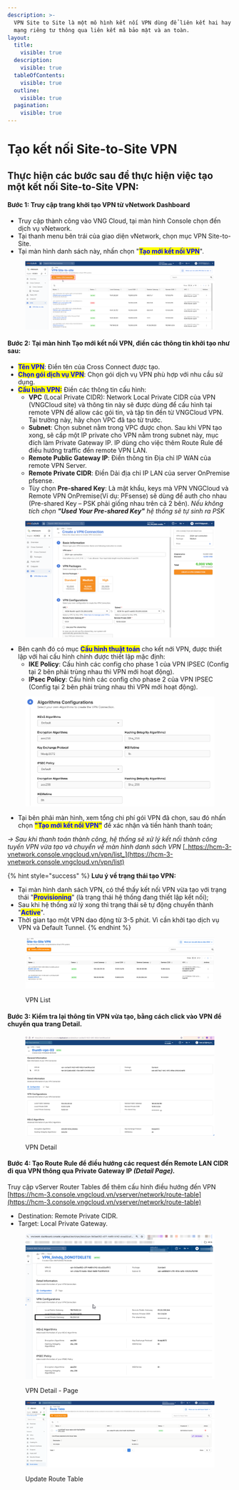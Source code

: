 ```yaml
---
description: >-
  VPN Site to Site là một mô hình kết nối VPN dùng để liên kết hai hay nhiều
  mạng riêng tư thông qua liên kết mã bảo mật và an toàn.
layout:
  title:
    visible: true
  description:
    visible: true
  tableOfContents:
    visible: true
  outline:
    visible: true
  pagination:
    visible: true
---
```


# Tạo kết nối Site-to-Site VPN

## **Thực hiện các bước sau để thực hiện việc tạo một kết nối Site-to-Site VPN:**

#### **Bước 1:**  Truy cập trang khởi tạo VPN từ vNetwork Dashboard

* Truy cập thành công vào VNG Cloud, tại màn hình Console chọn đến dịch vụ vNetwork.
* Tại thanh menu bên trái của giao diện vNetwork, chọn mục VPN Site-to-Site.
* Tại màn hình danh sách này, nhấn chọn "<mark style="color:blue;">**Tạo mới kết nối VPN**</mark>".

<figure><img src="../../.gitbook/assets/1 (2).png" alt=""><figcaption></figcaption></figure>

#### **Bước 2:** Tại màn hình Tạo mới kết nối VPN, điền các thông tin khởi tạo như sau:

* <mark style="color:blue;">**Tên VPN**</mark>: Điền tên của Cross Connect được tạo.
* <mark style="color:blue;">**Chọn gói dịch vụ VPN**</mark>: Chọn gói dịch vụ VPN phù hợp với nhu cầu sử dụng.
* <mark style="color:blue;">**Cấu hình VPN:**</mark> Điền các thông tin cấu hình:
  * **VPC** (Local Private CIDR): Network Local Private CIDR của VPN (VNGCloud site) và thông tin này sẽ được dùng để cấu hình tại remote VPN để allow các gói tin, và tập tin đến từ VNGCloud VPN. Tại trường này, hãy chọn VPC đã tạo từ trước.
  * **Subnet**: Chọn subnet nằm trong VPC được chọn. Sau khi VPN tạo xong, sẽ cấp một IP private cho VPN nằm trong subnet này, mục đích làm Private Gateway IP. IP dùng cho việc thêm Route Rule để điều hướng traffic đến remote VPN LAN.
  * **Remote Public Gateway IP**: Điền thông tin Địa chỉ IP WAN của remote VPN Server.
  * **Remote Private CIDR**:  Điền Dải địa chỉ IP LAN của server OnPremise pfsense.
  * Tùy chọn **Pre-shared Key**: Là mật khẩu, keys mà VPN VNGCloud và Remote VPN OnPremise(Ví dụ: PFsense) sẽ dùng để auth cho nhau (Pre-shared Key – PSK phải giống nhau trên cả 2 bên). _Nếu không tích chọn_  _**"Used Your Pre-shared Key"** hệ thống sẽ tự sinh ra PSK_

<figure><img src="../../.gitbook/assets/2024-10-31 10_04_16-VPN - Create.png" alt=""><figcaption></figcaption></figure>

* Bên cạnh đó có mục <mark style="color:blue;">**Cấu hình thuật toán**</mark> cho kết nới VPN, được thiết lập với hai cấu hình chính được thiết lập mặc định:
  * &#x20;**IKE Policy**: Cấu hình các config cho phase 1 của VPN IPSEC (Config tại 2 bên phải trùng nhau thì VPN mới hoạt động).
  * **IPsec Policy**: Cấu hình các config cho phase 2 của VPN IPSEC (Config tại 2 bên phải trùng nhau thì VPN mới hoạt động).

<figure><img src="../../.gitbook/assets/image (9) (5).png" alt=""><figcaption></figcaption></figure>

* Tại bên phải màn hình, xem tổng chi phí gói VPN đã chọn, sau đó nhấn chọn <mark style="color:blue;">**"Tạo mới kết nối VPN"**</mark> đề xác nhận và tiến hành thanh toán;

_-> Sau khi thanh toán thành công, hệ thống sẽ xử lý kết nối thành công tuyến VPN vừa tạo và chuyển về màn hình danh sách VPN_ [_https://hcm-3-vnetwork.console.vngcloud.vn/vpn/list_](https://hcm-3-vnetwork.console.vngcloud.vn/vpn/list)

{% hint style="success" %}
**Lưu ý về trạng thái tạo VPN:**

* Tại màn hình danh sách VPN, có thể thấy kết nối VPN vừa tạo với trạng thái "<mark style="color:blue;">**Provisioning**</mark>" (là trạng thái hệ thống đang thiết lập kết nối);
* Sau khi hệ thống xử lý xong thì trạng thái sẽ tự động chuyển thành "<mark style="color:blue;">**Active**</mark>".
* Thời gian tạo một VPN dao động từ 3-5 phút. Vì cần khởi tạo dịch vụ VPN và Default Tunnel.
{% endhint %}

<figure><img src="../../.gitbook/assets/image (4) (5).png" alt=""><figcaption><p>VPN List</p></figcaption></figure>

#### **Bước 3:** Kiểm tra lại thông tin VPN vừa tạo, bằng cách click vào VPN để chuyển qua trang Detail.

<figure><img src="../../.gitbook/assets/image (5) (5).png" alt=""><figcaption><p>VPN Detail</p></figcaption></figure>

#### **Bước 4:** Tạo Route Rule để điều hướng các request đến Remote LAN CIDR đi qua VPN thông qua **Private Gateway IP** _(Detail Page)._

Truy cập vServer Router Tables để  thêm cấu hình điều hướng đến VPN [https://hcm-3.console.vngcloud.vn/vserver/network/route-table](https://hcm-3.console.vngcloud.vn/vserver/network/route-table)

* Destination: Remote Private CIDR.
* Target: Local Private Gateway.

<figure><img src="../../.gitbook/assets/image (2) (5).png" alt=""><figcaption><p>VPN Detail - Page</p></figcaption></figure>

<figure><img src="../../.gitbook/assets/image (3) (5).png" alt=""><figcaption><p>Update Route Table</p></figcaption></figure>

